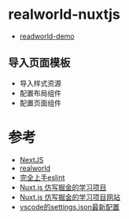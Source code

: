 # realworld-nuxtjs

- [readworld-demo](https://demo.realworld.io/#/)

## 导入页面模板
 - 导入样式资源
 - 配置布局组件
 - 配置页面组件


# 参考
- [NextJS](https://www.nuxtjs.cn/)
- [realworld](https://github.com/gothinkster/realworld)
- [完全上手eslint](https://github.yanhaixiang.com/linter-tutorial)
- [Nuxt.js 仿写掘金的学习项目](https://github.com/ChanWahFung/nuxt-juejin-project)
- [Nuxt.js 仿写掘金的学习项目网站](https://www.cnblogs.com/chanwahfung/p/12899714.html)
- [vscode的settings.json最新配置](https://www.cnblogs.com/jianguo221/p/13041627.html)

